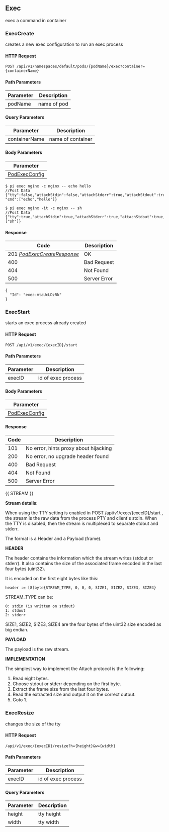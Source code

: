 Exec
---------------------------------
exec a command in container

### ExecCreate
creates a new exec configuration to run an exec process

#### HTTP Request

`POST /api/v1/namespaces/default/pods/{podName}/exec?container={containerName}`

#### Path Parameters

| Parameter | Description |
| --- | --- |
| podName | name of pod |

#### Query Parameters

| Parameter | Description |
| --- | --- |
| containerName | name of container |

#### Body Parameters

| Parameter |
| --- |
| [PodExecConfig](#podexecconfig) |

```
$ pi exec nginx -c nginx -- echo hello
//Post Data
{"tty":false,"attachStdin":false,"attachStderr":true,"attachStdout":true, "cmd":["echo","hello"]}

$ pi exec nginx -it -c nginx -- sh
//Post Data
{"tty":true,"attachStdin":true,"attachStderr":true,"attachStdout":true,"cmd":["sh"]}
```

#### Response

| Code | Description |
| --- | --- |
| 201 _[PodExecCreateResponse](#podexeccreateresponse)_ | OK |
| 400 | Bad Request |
| 404 | Not Found |
| 500 | Server Error |

```
{
  "Id": "exec-mtaUcLDzRk"
}
```

### ExecStart
starts an exec process already created

#### HTTP Request

`POST /api/v1/exec/{execID}/start`

#### Path Parameters

| Parameter | Description |
| --- | --- |
| execID | id of exec process |

#### Body Parameters

| Parameter |
| --- |
| [PodExecConfig](#podexecconfig) |

#### Response

| Code | Description |
| --- | --- |
| 101 | No error, hints proxy about hijacking |
| 200 | No error, no upgrade header found |
| 400 | Bad Request |
| 404 | Not Found |
| 500 | Server Error |

{{ STREAM }}


**Stream details**:

When using the TTY setting is enabled in POST /api/v1/exec/{execID}/start , the stream is the raw data from the process PTY and client's stdin. When the TTY is disabled, then the stream is multiplexed to separate stdout and stderr.

The format is a Header and a Payload (frame).

**HEADER**

The header contains the information which the stream writes (stdout or stderr). It also contains the size of the associated frame encoded in the last four bytes (uint32).

It is encoded on the first eight bytes like this:

    header := [8]byte{STREAM_TYPE, 0, 0, 0, SIZE1, SIZE2, SIZE3, SIZE4}

STREAM_TYPE can be:

    0: stdin (is written on stdout)
    1: stdout
    2: stderr

SIZE1, SIZE2, SIZE3, SIZE4 are the four bytes of the uint32 size encoded as big endian.

**PAYLOAD**

The payload is the raw stream.

**IMPLEMENTATION**

The simplest way to implement the Attach protocol is the following:

1. Read eight bytes.
2. Choose stdout or stderr depending on the first byte.
3. Extract the frame size from the last four bytes.
4. Read the extracted size and output it on the correct output.
5. Goto 1.


### ExecResize
changes the size of the tty

#### HTTP Request

`/api/v1/exec/{execID}/resize?h={height}&w={width}`

#### Path Parameters

| Parameter | Description |
| --- | --- |
| execID | id of exec process |

#### Query Parameters

| Parameter | Description |
| --- | --- |
| height | tty height |
| width | tty width |
